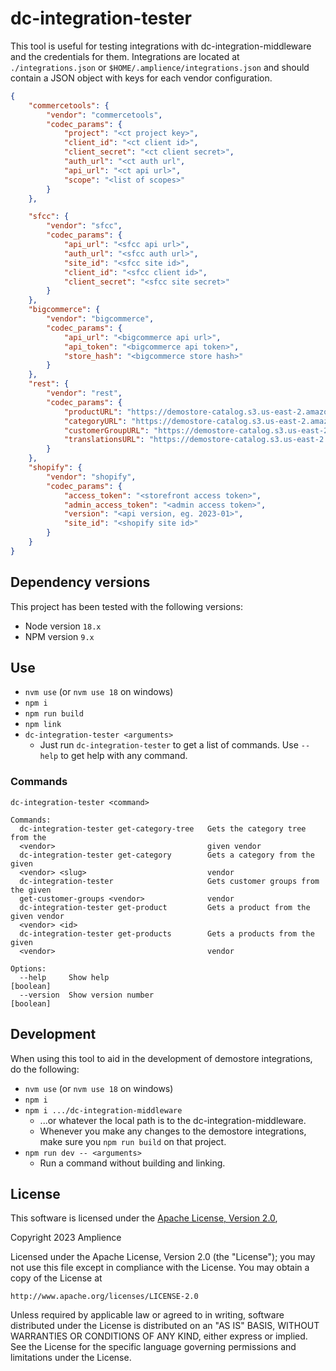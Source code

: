 # dc-integration-tester

This tool is useful for testing integrations with dc-integration-middleware and the credentials for them. Integrations are located at `./integrations.json` or `$HOME/.amplience/integrations.json` and should contain a JSON object with keys for each vendor configuration.

```json
{
    "commercetools": {
        "vendor": "commercetools",
        "codec_params": {
            "project": "<ct project key>",
            "client_id": "<ct client id>",
            "client_secret": "<ct client secret>",
            "auth_url": "<ct auth url",
            "api_url": "<ct api url>",
            "scope": "<list of scopes>"
        }
    },

    "sfcc": {
        "vendor": "sfcc",
        "codec_params": {
            "api_url": "<sfcc api url>",
            "auth_url": "<sfcc auth url>",
            "site_id": "<sfcc site id>",
            "client_id": "<sfcc client id>",
            "client_secret": "<sfcc site secret>"
        }
    },
    "bigcommerce": {
        "vendor": "bigcommerce",
        "codec_params": {
            "api_url": "<bigcommerce api url>",
            "api_token": "<bigcommerce api token>",
            "store_hash": "<bigcommerce store hash>"
        }
    },
    "rest": {
        "vendor": "rest",
        "codec_params": {
            "productURL": "https://demostore-catalog.s3.us-east-2.amazonaws.com/products.json",
            "categoryURL": "https://demostore-catalog.s3.us-east-2.amazonaws.com/categories.json",
            "customerGroupURL": "https://demostore-catalog.s3.us-east-2.amazonaws.com/customerGroups.json",
            "translationsURL": "https://demostore-catalog.s3.us-east-2.amazonaws.com/translations.json"
        }
    },
    "shopify": {
        "vendor": "shopify",
        "codec_params": {
            "access_token": "<storefront access token>",
            "admin_access_token": "<admin access token>",
            "version": "<api version, eg. 2023-01>",
            "site_id": "<shopify site id>"
        }
    }
}
```

## Dependency versions

This project has been tested with the following versions:

- Node version `18.x`
- NPM version `9.x`

## Use

-   `nvm use` (or `nvm use 18` on windows)
-   `npm i`
-   `npm run build`
-   `npm link`
-   `dc-integration-tester <arguments>`
    -   Just run `dc-integration-tester` to get a list of commands. Use `--help` to get help with any command.

### Commands
```
dc-integration-tester <command>

Commands:
  dc-integration-tester get-category-tree   Gets the category tree from the
  <vendor>                                  given vendor
  dc-integration-tester get-category        Gets a category from the given
  <vendor> <slug>                           vendor
  dc-integration-tester                     Gets customer groups from the given
  get-customer-groups <vendor>              vendor
  dc-integration-tester get-product         Gets a product from the given vendor
  <vendor> <id>
  dc-integration-tester get-products        Gets a products from the given
  <vendor>                                  vendor

Options:
  --help     Show help                                                 [boolean]
  --version  Show version number                                       [boolean]
```

## Development

When using this tool to aid in the development of demostore integrations, do the following:

-   `nvm use` (or `nvm use 18` on windows)
-   `npm i`
-   `npm i .../dc-integration-middleware`
    -   ...or whatever the local path is to the dc-integration-middleware.
    -   Whenever you make any changes to the demostore integrations, make sure you `npm run build` on that project.
-   `npm run dev -- <arguments>`
    -   Run a command without building and linking.

## License

This software is licensed under the [Apache License, Version 2.0](http://www.apache.org/licenses/LICENSE-2.0),

Copyright 2023 Amplience

Licensed under the Apache License, Version 2.0 (the "License"); you may not use this file except in compliance with the License. You may obtain a copy of the License at

```
http://www.apache.org/licenses/LICENSE-2.0
```

Unless required by applicable law or agreed to in writing, software distributed under the License is distributed on an "AS IS" BASIS, WITHOUT WARRANTIES OR CONDITIONS OF ANY KIND, either express or implied. See the License for the specific language governing permissions and limitations under the License.

